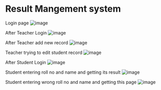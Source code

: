 # Result Mangement system
Login page
![image](https://user-images.githubusercontent.com/79534664/218956918-80ddc979-4751-4e31-a27a-988c2799770c.png)

After Teacher Login
![image](https://user-images.githubusercontent.com/79534664/218958376-73c9a0c2-d609-4b81-9d7a-98229ed6505a.png)

After Teacher add new record
![image](https://user-images.githubusercontent.com/79534664/218958484-b7ee4bce-5376-4937-8c68-6e8b5d8e5431.png)

Teacher trying to edit student record
![image](https://user-images.githubusercontent.com/79534664/218958578-8da10485-cf25-4b58-8320-6b0ae84648cc.png)

After Student Login
![image](https://user-images.githubusercontent.com/79534664/218958679-a8cebdd9-64ea-468b-a474-c5d961bb14f3.png)

Student entering roll no and name and getting its result
![image](https://user-images.githubusercontent.com/79534664/218958865-a8612828-e3e2-49a5-8106-574eee69a7ef.png)

Student entering wrong roll no and name and getting this page
![image](https://user-images.githubusercontent.com/79534664/218959023-e14427bb-8554-4fc6-94b9-3737f1d8072b.png)

